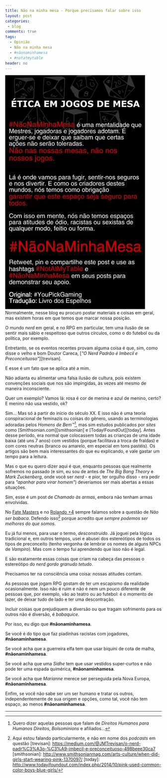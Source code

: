 ```yaml
---
title: Não na minha mesa - Porque precisamos falar sobre isso
layout: post
categories:
 - blog
comments: true
tags:
  - Opinião
  - Não na minha mesa
  - #nãonaminhamesa
  - #notatmytable
header: no
---
```


![Imagem da campanha "Não na minha mesa", traduzida pela Eva Morrisey, do Blog Livro de Espelhos](/images/NotAtMyTable.jpg) Normalmente, nesse blog eu procuro postar materiais e coisas em geral, mas existem horas em que temos que marcar nossa posição.

O mundo _nerd_ em geral, e no RPG em particular, tem uma ilusão de se sentir mais sábio e respeitoso que outros círculos, como o do futebol ou da política, por exemplo.

Entretanto, se os eventos recentes provam alguma coisa é que, sim, como disse o velho e bom Doutor Careca, [_"O Nerd Padrão é Imbecil e Preconceituoso"_][trevisan].

E esse é um fato que se aplica até a mim. 

Não adianta eu alimentar uma falsa ilusão de cultura, pois existem convenções sociais que nos são impingidas, às vezes até mesmo de maneira inconsciente.

Quer um exemplo? Vamos lá: rosa é cor de menina e azul de menino, certo? E menino não usa vestido, ok?

Sim... Mas só a partir do início do século XX. E isso não é uma teoria conspiracional de feminazis ou coisas do gênero, usando as terminologias adoradas pelos _Homens de Bem™_[^1], mas sim estudos publicados por _sites_ como [Smithsonian.com][smithsonian] e [TodayIFoundOut][today]. Antes desse período, era normal que colocassem todas as crianças de uma idade baixa (até uns 7 anos) com vestidos (porque facilitava a troca de fraldas) e com cores neutras (branco ou amarelo, em especial em tons pastéis). Os artigos são bem mais interessantes do que eu explicando, e vale gastar um tempo para a leitura.

Mas o que eu quero dizer aqui é que, enquanto pessoas que realmente sofremos no passado (e sim, eu sou de antes de _The Big Bang Theory_ e _Mark Zuckenberg_, onde você ser _nerd_ - e pior, ter orgulho disso - era pedir para _"apanhar para virar homem"_) deveríamos ser mais abertas a essas situações.

Sim, esse é um post de _Chamado às armas_, embora não tenham armas envolvidas.

No [Fate Masters](http://fatemasters.github.io) e no [Rolando +4](http://rolandomaisquatro.github.io) sempre falamos sobre a questão de _Não ser babaca_. Defendo isso[^2] porque acredito que _sempre podemos ser melhores do que somos_.

Eu já fui menos, para usar o termo, _desconstruído_. Já joguei pela lógica tradicional e, em outros tempos, usei e abusei dos estereótipos de todos os tipos de preconceito (tenho vergonha de lembrar os nomes de alguns NPCs de _Vampiro_). Mas com o tempo fui aprendendo que isso não é legal.

E são exatamente essas coisas que criam na cabeça das pessoas o estereótipo do _nerd gordo granudo tetudo_.

Precisamos ter na consciência uma coisa: nossas atitudes contam.

As pessoas que jogam RPG gostam de ter um escapismo da realidade ocasionalmente. Isso não é ruim e não é nem um pouco diferente de pessoas que, por exemplo, vão ao teatro ou ao futebol: é o momento de lazer, de deixar tudo de lado e ter uma descontração.

Incluir coisas que prejudiquem a diversão ou que tragam sofrimento para os outros não é diversão, é _babaquice_.

Por isso, eu digo que **#nãonaminhamesa**.

Se você é do tipo que faz piadinhas racistas com jogadores, **#nãonaminhamesa**.

Se você acha que a guerreira elfa tem que usar biquini de cota de malha, **#nãonaminhamesa**.

Se você acha que uma _Sidhe_ tem que usar vestidos super-curtos e não pode ter uma espada quimérica, **#nãonaminhamesa**.

Se você acha que _Marianne_ merece ser perseguida pela Nova Europa, **#nãonaminhamesa**.

Enfim, se você não sabe ser um ser humano e tratar os outros, independentemente de sua origem e opções, como tal,  você não tem espaço, ao menos **#nãonaminhamesa**.


---

[^1]: Quero dizer aquelas pessoas que falam de _Direitos Humanos para Humanos Direitos_, _Bolsominions_ e afiliados...
[^2]: Aqui estou falando particularmente, e não em nome dos _podcasts_ em questão
[trevisan]: https://medium.com/@JMTrevisan/o-nerd-padr%C3%A3o-%C3%A9-imbecil-e-preconceituoso-498beee30ca7
[smithsonian]: http://www.smithsonianmag.com/arts-culture/when-did-girls-start-wearing-pink-1370097/
[today]: http://www.todayifoundout.com/index.php/2014/10/pink-used-common-color-boys-blue-girls/
